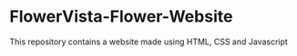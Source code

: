 # FlowerVista-Flower-Website
This repository contains a website made using HTML, CSS and Javascript
